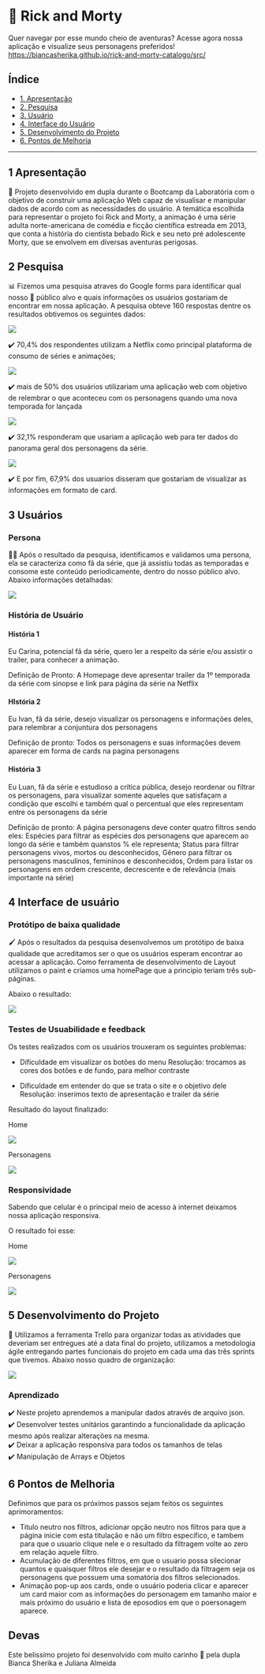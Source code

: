 # :sparkling_heart: Rick and Morty

Quer navegar por esse mundo cheio de aventuras? Acesse agora nossa aplicação e visualize seus personagens preferidos!
https://biancasherika.github.io/rick-and-morty-catalogo/src/

## Índice

* [1. Apresentação](#1-apresentacao)
* [2. Pesquisa](#2-pesquisa)
* [3. Usuário](#3-usuario)
* [4. Interface do Usuário](#4-interface-do-usuario)
* [5. Desenvolvimento do Projeto](#5-desenvolvimento-do-Projeto)
* [6. Pontos de Melhoria](#7-pontos-de-melhoria)


***

## 1 Apresentação

  :receipt: Projeto desenvolvido em dupla durante o Bootcamp da Laboratória com o objetivo de construir uma aplicação Web capaz de visualisar e manipular dados de acordo com as necessidades do usuário.
  A temática escolhida para representar o projeto foi Rick and Morty, a animação é uma série adulta norte-americana de comédia e ficção científica estreada em 2013, que conta a história do cientista bebado Rick e seu neto pré adolescente Morty, que se envolvem em diversas aventuras perigosas.

## 2 Pesquisa

:bar_chart: Fizemos uma pesquisa atraves do Google forms para identificar qual nosso :dart: público alvo e quais informações os usuários gostariam de encontrar em nossa aplicação. A pesquisa obteve 160 respostas dentre os resultados obtivemos os seguintes dados:

![](/src/img/plataforma.jpeg)

:heavy_check_mark: 70,4% dos respondentes utilizam a Netflix como principal plataforma de consumo de séries e animações; 

![](/src/img/webApp.jpeg)

:heavy_check_mark: mais de 50% dos usuários utilizariam uma aplicação web com objetivo de relembrar o que aconteceu com os personagens quando uma nova temporada for lançada 

![](/src/img/panoramaGeral.png)

 :heavy_check_mark: 32,1% responderam que usariam a aplicação web para ter dados do panorama geral dos personagens da série. 
 
 ![](/src/img/cards.jpeg)
 
 :heavy_check_mark: E por fim, 67,9% dos usuarios disseram que gostariam de visualizar as informações em formato de card.

## 3 Usuários

### Persona

:technologist: Após o resultado da pesquisa, identificamos e validamos uma persona, ela se caracteriza como fã da série, que já assistiu todas as temporadas e consome este conteúdo periodicamente, dentro do nosso público alvo. Abaixo informações detalhadas:

![](/src/img/persona.jpeg)

###  História de Usuário

#### História 1
Eu Carina, potencial fã da série, quero ler a respeito da série e/ou assistir o trailer, para conhecer a animação.

Definição de Pronto: A Homepage deve apresentar trailer da 1º temporada da série com sinopse e link para página da série na Netflix


#### HIstória 2
Eu Ivan, fã da série, desejo visualizar os personagens e informações deles, para relembrar a conjuntura dos personagens

Definição de pronto: Todos os personagens e suas informações devem aparecer em forma de cards na pagina personagens

#### História 3
Eu Luan, fã da série e estudioso a crítica pública, desejo reordenar ou filtrar os personagens, para visualizar somente aqueles que satisfaçam a condição que escolhi e também qual o percentual que eles representam entre os personagens da série

Definição de pronto: A página personagens deve conter quatro filtros sendo eles: 
Espécies para filtrar as espécies dos personagens que aparecem ao longo da série e também quanstos % ele representa;
Status para filtrar personagens vivos, mortos ou desconhecidos,
Gênero para filtrar os personagens masculinos, femininos e desconhecidos,
Ordem para listar os personagens em ordem crescente, decrescente e de relevância (mais importante na série)



## 4 Interface de usuário

### Protótipo de baixa qualidade

:paintbrush: Após o resultados da pesquisa desenvolvemos um protótipo de baixa qualidade que acreditamos ser o que os usuários esperam encontrar ao acessar a aplicação. Como ferramenta de desenvolvimento de Layout utilizamos o paint e criamos uma homePage que a principio teriam três sub-páginas.

Abaixo o resultado:

![](/src/img/prototipo.jpeg)




### Testes de Usuabilidade e feedback

Os testes realizados com os usuários trouxeram os seguintes problemas:

- Dificuldade em visualizar os botões do menu
Resolução: trocamos as cores dos botões e de fundo, para melhor contraste

- Dificuldade em entender do que se trata o site e o objetivo dele
Resolução: inserimos texto de apresentação e trailer da série

Resultado do layout finalizado:

Home

![](/src/img/homedesktop.jpeg)



Personagens

![](/src/img/personadesktop.jpeg)



### Responsividade

Sabendo que celular é o principal meio de acesso à internet deixamos nossa aplicação responsiva.

O resultado foi esse:

Home

![](/src/img/homemobile.jpeg)



Personagens

![](/src/img/personamobile.jpeg)



## 5 Desenvolvimento do Projeto

 :rocket: Utilizamos a ferramenta Trello para organizar todas as atividades que deveriam ser entregues até a data final do projeto, utilizamos a metodologia ágile entregando partes funcionais do projeto em cada uma das três sprints que tivemos.
Abaixo nosso quadro de organização:

![](/src/img/trello.jpeg)

### Aprendizado

:heavy_check_mark: Neste projeto aprendemos a manipular dados através de arquivo json.</br>
:heavy_check_mark: Desenvolver testes unitários garantindo a funcionalidade da aplicação mesmo após realizar alterações na mesma.</br>
:heavy_check_mark: Deixar a aplicação responsiva para todos os tamanhos de telas</br>
:heavy_check_mark: Manipulação de Arrays e Objetos

## 6 Pontos de Melhoria


Definimos que para os próximos passos sejam feitos os seguintes aprimoramentos:
- Titulo neutro nos filtros, adicionar opção neutro nos filtros para que a página inicie com esta titulação e não um filtro específico, e tambem para que o usuario clique nele e o resultado da filtragem volte ao zero em relação aquele filtro.
- Acumulação de diferentes filtros, em que o usuario possa silecionar quantos e quaisquer filtros ele desejar e o resultado da filtragem seja os personagens que possuem uma somatória dos filtros selecionados.
- Animação pop-up aos cards, onde o usuário poderia clicar e aparecer um card maior com as informações do personagem em tamanho maior e mais próximo do usuário e lista de eposodios em que o poersonagem aparece.

## Devas 

Este belissímo projeto foi desenvolvido com muito carinho :smiling_face_with_three_hearts: pela dupla Bianca Sherika e Juliana Almeida
